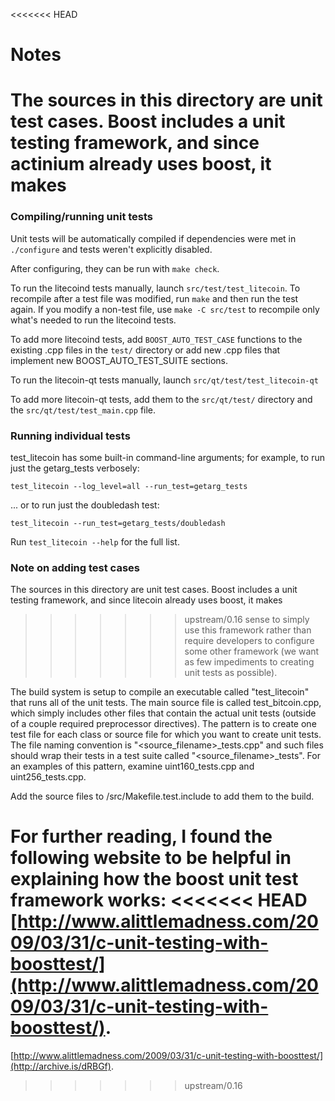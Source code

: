 <<<<<<< HEAD
# Notes
The sources in this directory are unit test cases.  Boost includes a
unit testing framework, and since actinium already uses boost, it makes
=======
### Compiling/running unit tests

Unit tests will be automatically compiled if dependencies were met in `./configure`
and tests weren't explicitly disabled.

After configuring, they can be run with `make check`.

To run the litecoind tests manually, launch `src/test/test_litecoin`. To recompile
after a test file was modified, run `make` and then run the test again. If you
modify a non-test file, use `make -C src/test` to recompile only what's needed
to run the litecoind tests.

To add more litecoind tests, add `BOOST_AUTO_TEST_CASE` functions to the existing
.cpp files in the `test/` directory or add new .cpp files that
implement new BOOST_AUTO_TEST_SUITE sections.

To run the litecoin-qt tests manually, launch `src/qt/test/test_litecoin-qt`

To add more litecoin-qt tests, add them to the `src/qt/test/` directory and
the `src/qt/test/test_main.cpp` file.

### Running individual tests

test_litecoin has some built-in command-line arguments; for
example, to run just the getarg_tests verbosely:

    test_litecoin --log_level=all --run_test=getarg_tests

... or to run just the doubledash test:

    test_litecoin --run_test=getarg_tests/doubledash

Run `test_litecoin --help` for the full list.

### Note on adding test cases

The sources in this directory are unit test cases.  Boost includes a
unit testing framework, and since litecoin already uses boost, it makes
>>>>>>> upstream/0.16
sense to simply use this framework rather than require developers to
configure some other framework (we want as few impediments to creating
unit tests as possible).

The build system is setup to compile an executable called "test_litecoin"
that runs all of the unit tests.  The main source file is called
test_bitcoin.cpp, which simply includes other files that contain the
actual unit tests (outside of a couple required preprocessor
directives).  The pattern is to create one test file for each class or
source file for which you want to create unit tests.  The file naming
convention is "<source_filename>_tests.cpp" and such files should wrap
their tests in a test suite called "<source_filename>_tests".  For an
examples of this pattern, examine uint160_tests.cpp and
uint256_tests.cpp.

Add the source files to /src/Makefile.test.include to add them to the build.

For further reading, I found the following website to be helpful in
explaining how the boost unit test framework works:
<<<<<<< HEAD
[http://www.alittlemadness.com/2009/03/31/c-unit-testing-with-boosttest/](http://www.alittlemadness.com/2009/03/31/c-unit-testing-with-boosttest/).
=======
[http://www.alittlemadness.com/2009/03/31/c-unit-testing-with-boosttest/](http://archive.is/dRBGf).
>>>>>>> upstream/0.16
